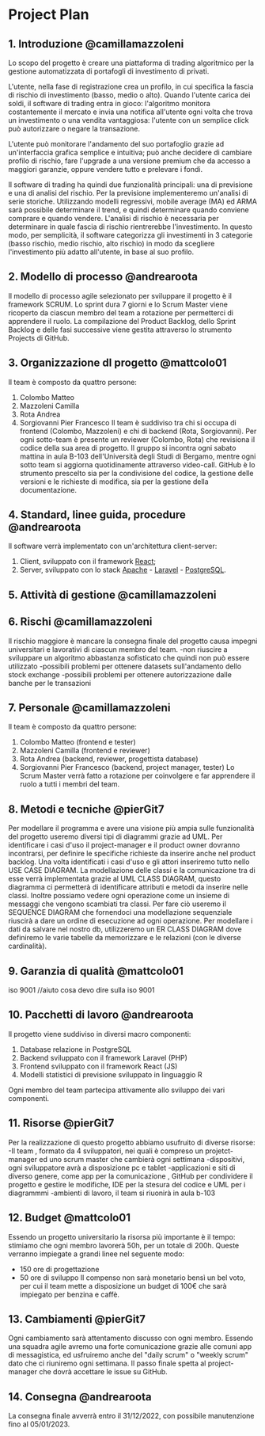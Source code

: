 # Project Plan
## 1. Introduzione @camillamazzoleni
Lo scopo del progetto è creare una piattaforma di trading algoritmico per la gestione automatizzata di portafogli di investimento di privati.

L'utente, nella fase di registrazione crea un profilo, in cui specifica la fascia di rischio di investimento (basso, medio o alto). Quando l'utente carica dei soldi, il software di trading entra in gioco: l'algoritmo monitora costantemente il mercato e invia una notifica all'utente ogni volta che trova un investimento o una vendita vantaggiosa: l'utente con un semplice click può autorizzare o negare la transazione.

L'utente può monitorare l'andamento del suo portafoglio grazie ad un'interfaccia grafica semplice e intuitiva; può anche decidere di cambiare profilo di rischio, fare l'upgrade a una versione premium che da accesso a maggiori garanzie, oppure vendere tutto e prelevare i fondi.

Il software di trading ha quindi due funzionalità principali: una di previsione e una di analisi del rischio. Per la previsione implementeremo un'analisi di serie storiche. Utilizzando modelli regressivi, mobile average (MA) ed ARMA sarà possibile determinare il trend, e quindi determinare quando conviene comprare e quando vendere. L'analisi di rischio è necessaria per determinare in quale fascia di rischio rientrerebbe l'investimento. In questo modo, per semplicità, il software categorizza gli investimenti in 3 categorie (basso rischio, medio rischio, alto rischio) in modo da scegliere l'investimento più adatto all'utente, in base al suo profilo.

## 2. Modello di processo @andrearoota
Il modello di processo agile selezionato per sviluppare il progetto è il framework SCRUM.
Lo sprint dura 7 giorni e lo Scrum Master viene ricoperto da ciascun membro del team a rotazione per permetterci di apprendere il ruolo.
La compilazione del Product Backlog, dello Sprint Backlog e delle fasi successive viene gestita attraverso lo strumento Projects di GitHub.

## 3. Organizzazione dl progetto @mattcolo01
Il team è composto da quattro persone:
1. Colombo Matteo
2. Mazzoleni Camilla
3. Rota Andrea
4. Sorgiovanni Pier Francesco
Il team è suddiviso tra chi si occupa di frontend (Colombo, Mazzoleni) e chi di backend (Rota, Sorgiovanni). Per ogni sotto-team è presente un reviewer (Colombo, Rota) che revisiona il codice della sua area di progetto.
Il gruppo si incontra ogni sabato mattina in aula B-103 dell'Università degli Studi di Bergamo, mentre ogni sotto team si aggiorna quotidinamente attraverso video-call.
GitHub è lo strumento prescelto sia per la condivisione del codice, la gestione delle versioni e le richieste di modifica, sia per la gestione della documentazione.

## 4. Standard, linee guida, procedure @andrearoota
Il software verrà implementato con un'architettura client-server:
1. Client, sviluppato con il framework [React](https://reactjs.org/);
2. Server, sviluppato con lo stack [Apache](https://httpd.apache.org/) - [Laravel](https://laravel.com/) - [PostgreSQL](https://www.postgresql.org/).


## 5. Attività di gestione @camillamazzoleni

## 6. Rischi @camillamazzoleni
Il rischio maggiore è mancare la consegna finale del progetto causa impegni universitari e lavorativi di ciascun membro del team.
-non riuscire a sviluppare un algoritmo abbastanza sofisticato che quindi non può essere utilizzato
-possibili problemi per ottenere datasets sull'andamento dello stock exchange
-possibili problemi per ottenere autorizzazione dalle banche per le transazioni

## 7. Personale @camillamazzoleni
Il team è composto da quattro persone:
1. Colombo Matteo (frontend e tester)
2. Mazzoleni Camilla (frontend e reviewer)
3. Rota Andrea (backend, reviewer, progettista database)
4. Sorgiovanni Pier Francesco (backend, project manager, tester)
Lo Scrum Master verrà fatto a rotazione per coinvolgere e far apprendere il ruolo a tutti i membri del team.

## 8. Metodi e tecniche @pierGit7
Per modellare il programma e avere una visione più ampia sulle funzionalità del progetto useremo diversi tipi di diagrammi grazie ad UML.
Per identificare i casi d'uso il project-manager e il product owner dovranno incontrarsi, per definire le specifiche richieste da inserire anche nel product backlog. Una volta identificati i casi d'uso e gli attori inseriremo tutto nello USE CASE DIAGRAM.
 La modellazione delle classi
e la comunicazione tra di esse verrà implementata grazie al UML CLASS DIAGRAM, questo diagramma 
ci permetterà di identificare attributi e metodi da inserire nelle classi.
Inoltre possiamo vedere ogni operazione come un insieme di messaggi che vengono scambiati tra classi. Per fare ciò useremo il SEQUENCE DIAGRAM che fornendoci una modellazione sequenziale riuscirà a dare un ordine di esecuzione ad ogni operazione.
Per modellare i dati da salvare nel nostro db, utilizzeremo un ER CLASS DIAGRAM dove 
definiremo le varie tabelle da memorizzare e le relazioni (con le diverse cardinalità).

## 9. Garanzia di qualità @mattcolo01
iso 9001
//aiuto cosa devo dire sulla iso 9001

## 10. Pacchetti di lavoro @andrearoota
Il progetto viene suddiviso in diversi macro componenti:
1. Database relazione in PostgreSQL 
2. Backend sviluppato con il framework Laravel (PHP)
3. Frontend sviluppato con il framework React (JS)
4. Modelli statistici di previsione sviluppato in linguaggio R

Ogni membro del team partecipa attivamente allo sviluppo dei vari componenti.

## 11. Risorse @pierGit7
Per la realizzazione di questo progetto abbiamo usufruito di diverse risorse:
-Il team , formato da 4 sviluppatori, nei quali è compreso un projetct-manager  ed uno scrum master che cambierà ogni settimana
-dispositivi, ogni sviluppatore avrà a disposizione pc e tablet
-applicazioni e siti  di diverso genere, come app per la comunicazione , GitHub per condividere il progetto e gestire le modifiche, IDE per la stesura del codice e UML per i diagrammmi 
-ambienti di lavoro, il team si riuonirà in aula b-103 
## 12. Budget @mattcolo01
Essendo un progetto universitario la risorsa più importante è il tempo: stimiamo che ogni membro lavorerà 50h, per un totale di 200h. Queste verranno impiegate a grandi linee nel seguente modo:
- 150 ore di progettazione
- 50 ore di sviluppo
Il compenso non sarà monetario bensì un bel voto, per cui il team mette a disposizione un budget di 100€ che sarà impiegato per benzina e caffè.

## 13. Cambiamenti @pierGit7
Ogni cambiamento sarà attentamento discusso con ogni membro. Essendo una 
squadra agile avremo una forte comunicazione grazie alle comuni app di 
messagistica, ed usfruiremo anche del "daily scrum" o "weekly scrum" dato
che ci riuniremo ogni settimana. Il passo finale spetta al project-manager 
che dovrà accettare le issue su GitHub.

## 14. Consegna @andrearoota
La consegna finale avverrà entro il 31/12/2022, con possibile manutenzione fino al 05/01/2023.